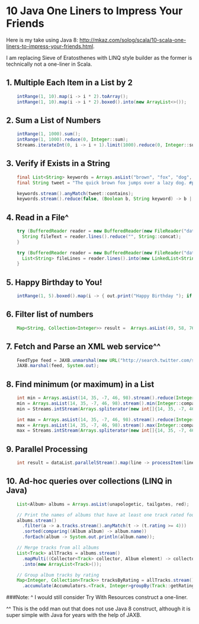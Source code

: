 10 Java One Liners to Impress Your Friends
==========================================

Here is my take using Java 8: http://mkaz.com/solog/scala/10-scala-one-liners-to-impress-your-friends.html.

I am replacing Sieve of Eratosthenes with LINQ style builder as the former is technically not a one-liner in Scala.


## 1. Multiple Each Item in a List by 2

```java
    intRange(1, 10).map(i -> i * 2).toArray();
    intRange(1, 10).map(i -> i * 2).boxed().into(new ArrayList<>());
```

## 2. Sum a List of Numbers

```java
    intRange(1, 1000).sum();
    intRange(1, 1000).reduce(0, Integer::sum);
    Streams.iterateInt(0, i -> i + 1).limit(1000).reduce(0, Integer::sum);
```

## 3. Verify if Exists in a String

```java
    final List<String> keywords = Arrays.asList("brown", "fox", "dog", "pangram");
    final String tweet = "The quick brown fox jumps over a lazy dog. #pangram http://www.rinkworks.com/words/pangrams.shtml";

    keywords.stream().anyMatch(tweet::contains);
    keywords.stream().reduce(false, (Boolean b, String keyword) -> b || tweet.contains(keyword), (l, r) -> l || r);
```

## 4. Read in a File^

```java
    try (BufferedReader reader = new BufferedReader(new FileReader("data.txt"))) {
      String fileText = reader.lines().reduce("", String::concat);
    }

    try (BufferedReader reader = new BufferedReader(new FileReader("data.txt"))) {
      List<String> fileLines = reader.lines().into(new LinkedList<String>());
    }
```

## 5. Happy Birthday to You!

```java
    intRange(1, 5).boxed().map(i -> { out.print("Happy Birthday "); if (i == 3) return "dear NAME"; else return "to You"; }).forEach(out::println);
```

## 6. Filter list of numbers

```java
    Map<String, Collection<Integer>> result =  Arrays.asList(49, 58, 76, 82, 88, 90).stream().accumulate(groupBy(forPredicate((Integer i) -> i > 60, "passed", "failed")));
```

## 7. Fetch and Parse an XML web service^^

```java
    FeedType feed = JAXB.unmarshal(new URL("http://search.twitter.com/search.atom?&q=java8"), FeedType.class);
    JAXB.marshal(feed, System.out);
```

## 8. Find minimum (or maximum) in a List

```java
    int min = Arrays.asList(14, 35, -7, 46, 98).stream().reduce(Integer::min).get();
    min = Arrays.asList(14, 35, -7, 46, 98).stream().min(Integer::compare).get();
    min = Streams.intStream(Arrays.spliterator(new int[]{14, 35, -7, 46, 98}), StreamOpFlag.IS_SIZED).min().getAsInt();

    int max = Arrays.asList(14, 35, -7, 46, 98).stream().reduce(Integer::max).get();
    max = Arrays.asList(14, 35, -7, 46, 98).stream().max(Integer::compare).get();
    max = Streams.intStream(Arrays.spliterator(new int[]{14, 35, -7, 46, 98}), StreamOpFlag.IS_SIZED).max().getAsInt();
```

## 9. Parallel Processing

```java
    int result = dataList.parallelStream().map(line -> processItem(line)).sum();
```

## 10. Ad-hoc queries over collections (LINQ in Java)

```java
    List<Album> albums = Arrays.asList(unapologetic, tailgates, red);

    // Print the names of albums that have at least one track rated four or higher, sorted by name.
    albums.stream()
      .filter(a -> a.tracks.stream().anyMatch(t -> (t.rating >= 4)))
      .sorted(comparing((Album album) -> album.name))
      .forEach(album -> System.out.println(album.name));

    // Merge tracks from all albums
    List<Track> allTracks = albums.stream()
      .mapMulti((Collector<Track> collector, Album element) -> collector.yield(element.tracks))
      .into(new ArrayList<Track>());

    // Group album tracks by rating
    Map<Integer, Collection<Track>> tracksByRating = allTracks.stream()
      .accumulate(Accumulators.<Track, Integer>groupBy(Track::getRating));
```


###Note:
^ I would still consider Try With Resources construct a one-liner.

^^ This is the odd man out that does not use Java 8 construct, although it is super simple with Java for years with the help of JAXB.